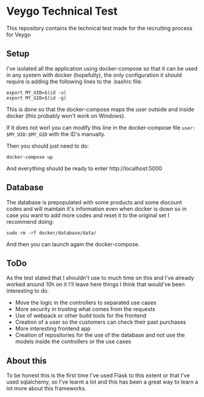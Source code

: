 # Veygo Technical Test
This repository contains the technical test made for the recruiting process for Veygo
## Setup
I've isolated all the application using docker-compose so that it can be used in any system with docker (hopefully), the only configuration it
should require is adding the following lines to the .bashrc file:

```buildoutcfg
export MY_UID=$(id -u)
export MY_GID=$(id -g)
```
This is done so that the docker-compose maps the user outside and inside docker (this probably won't work on Windows). 

If it does not worl you can modify this line in the docker-compose file ``user: $MY_UID:$MY_GID`` with the ID's manually.

Then you should just need
to do:
```
docker-compose up
```
And everything should be ready to enter http://localhost:5000

## Database
The database is prepopulated with some products and some discount codes and will maintain it's information even when docker is down so in case
you want to add more codes and reset it to the original set I recommend doing:
```buildoutcfg
sudo rm -rf docker/database/data/
```
And then you can launch again the docker-compose.

## ToDo
As the test stated that I shouldn't use to much time on this and I've already worked around 10h on it I'll leave here things I think that would've 
been interesting to do.
* Move the logic in the controllers to separated use cases
* More security in trusting what comes from the requests
* Use of webpack or other build tools for the frontend
* Creation of a user so the customers can check their past purchases
* More interesting frontend app
* Creation of repositories for the use of the database and not use the models inside the controllers or the use cases

## About this
To be honest this is the first time I've used Flask to this extent or that I've used sqlalchemy, so I've learnt a lot and this has been a great way to learn a lot more about this frameworks.

